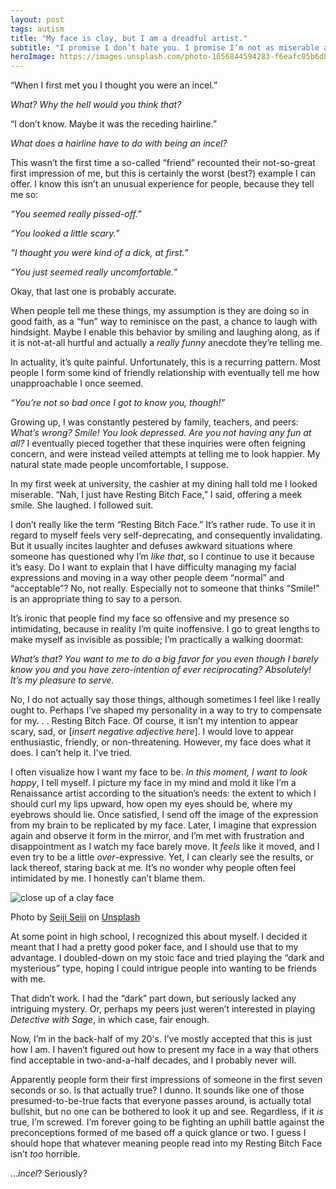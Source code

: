 ```yaml
---
layout: post
tags: autism
title: "My face is clay, but I am a dreadful artist."
subtitle: "I promise I don’t hate you. I promise I’m not as miserable as I look. It’s just my face. I can’t help it."
heroImage: https://images.unsplash.com/photo-1656844594283-f6eafc05b6d8?q=80&w=1287&auto=format&fit=crop&ixlib=rb-4.1.0&ixid=M3wxMjA3fDB8MHxwaG90by1wYWdlfHx8fGVufDB8fHx8fA%3D%3D
---
```


“When I first met you I thought you were an incel.”

_What? Why the hell would you think that?_

“I don’t know. Maybe it was the receding hairline.”

_What does a hairline have to do with being an incel?_

This wasn’t the first time a so-called “friend” recounted their not-so-great first impression of me, but this is certainly the worst (best?) example I can offer. I know this isn’t an unusual experience for people, because they tell me so:

_“You seemed really pissed-off.”_

_“You looked a little scary.”_

_“I thought you were kind of a dick, at first.”_

_“You just seemed really uncomfortable.”_

Okay, that last one is probably accurate.

When people tell me these things, my assumption is they are doing so in good faith, as a “fun” way to reminisce on the past, a chance to laugh with hindsight. Maybe I enable this behavior by smiling and laughing along, as if it is not-at-all hurtful and actually a _really funny_ anecdote they’re telling me.

In actuality, it’s quite painful. Unfortunately, this is a recurring pattern. Most people I form some kind of friendly relationship with eventually tell me how unapproachable I once seemed.

_“You’re not so bad once I got to know you, though!”_

Growing up, I was constantly pestered by family, teachers, and peers: _What’s wrong? Smile! You look depressed. Are you not having any fun at all?_ I eventually pieced together that these inquiries were often feigning concern, and were instead veiled attempts at telling me to look happier. My natural state made people uncomfortable, I suppose.

In my first week at university, the cashier at my dining hall told me I looked miserable. “Nah, I just have Resting Bitch Face,” I said, offering a meek smile. She laughed. I followed suit.

I don’t really like the term “Resting Bitch Face.” It’s rather rude. To use it in regard to myself feels very self-deprecating, and consequently invalidating. But it usually incites laughter and defuses awkward situations where someone has questioned why I’m _like that_, so I continue to use it because it’s easy. Do I want to explain that I have difficulty managing my facial expressions and moving in a way other people deem “normal” and “acceptable”? No, not really. Especially not to someone that thinks “Smile!” is an appropriate thing to say to a person.

It’s ironic that people find my face so offensive and my presence so intimidating, because in reality I’m quite inoffensive. I go to great lengths to make myself as invisible as possible; I’m practically a walking doormat:

_What’s that? You want to me to do a big favor for you even though I barely know you and you have zero-intention of ever reciprocating? Absolutely! It’s my pleasure to serve._

No, I do not actually say those things, although sometimes I feel like I really ought to. Perhaps I’ve shaped my personality in a way to try to compensate for my. . . Resting Bitch Face. Of course, it isn’t my intention to appear scary, sad, or \[_insert negative adjective here_\]. I would love to appear enthusiastic, friendly, or non-threatening. However, my face does what it does. I can’t help it. I’ve tried.

I often visualize how I want my face to be. _In this moment, I want to look happy_, I tell myself. I picture my face in my mind and mold it like I’m a Renaissance artist according to the situation’s needs: the extent to which I should curl my lips upward, how open my eyes should be, where my eyebrows should lie. Once satisfied, I send off the image of the expression from my brain to be replicated by my face. Later, I imagine that expression again and observe it form in the mirror, and I’m met with frustration and disappointment as I watch my face barely move. It _feels_ like it moved, and I even try to be a little _over_\-expressive. Yet, I can clearly see the results, or lack thereof, staring back at me. It’s no wonder why people often feel intimidated by me. I honestly can’t blame them.

![close up of a clay face](https://images.unsplash.com/photo-1656844594283-f6eafc05b6d8?q=80&w=1287&auto=format&fit=crop&ixlib=rb-4.1.0&ixid=M3wxMjA3fDB8MHxwaG90by1wYWdlfHx8fGVufDB8fHx8fA%3D%3D)
<div class="caption">Photo by <a href="https://unsplash.com/@seijiseiji">Seiji Seiji</a> on <a href="https://unsplash.com/photos/a-close-up-of-a-person-DqQOW6TQkCI">Unsplash</a></div>

At some point in high school, I recognized this about myself. I decided it meant that I had a pretty good poker face, and I should use that to my advantage. I doubled-down on my stoic face and tried playing the “dark and mysterious” type, hoping I could intrigue people into wanting to be friends with me.

That didn’t work. I had the “dark” part down, but seriously lacked any intriguing mystery. Or, perhaps my peers just weren’t interested in playing _Detective with Sage_, in which case, fair enough.

Now, I’m in the back-half of my 20's. I’ve mostly accepted that this is just how I am. I haven’t figured out how to present my face in a way that others find acceptable in two-and-a-half decades, and I probably never will.

Apparently people form their first impressions of someone in the first seven seconds or so. Is that actually true? I dunno. It sounds like one of those presumed-to-be-true facts that everyone passes around, is actually total bullshit, but no one can be bothered to look it up and see. Regardless, if it _is_ true, I’m screwed. I’m forever going to be fighting an uphill battle against the preconceptions formed of me based off a quick glance or two. I guess I should hope that whatever meaning people read into my Resting Bitch Face isn’t _too_ horrible.

…_incel_? Seriously?
